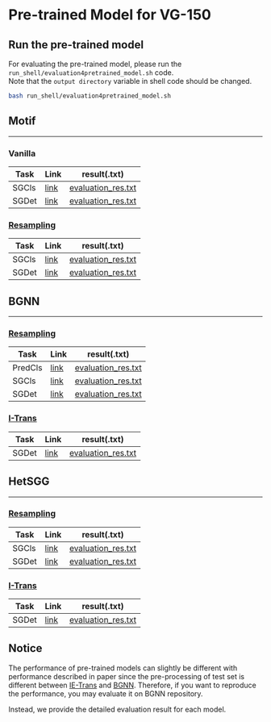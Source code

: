 # Pre-trained Model for VG-150

## Run the pre-trained model  

For evaluating the pre-trained model, please run the `run_shell/evaluation4pretrained_model.sh` code.  
Note that the `output directory` variable in shell code should be changed.

``` bash   
bash run_shell/evaluation4pretrained_model.sh  
```  

## **Motif**   
---  

### Vanilla  

Task | Link | result(.txt)
-- | -- | --
SGCls   | [link](https://drive.google.com/file/d/1ynO4vgaeCZYWcbYoe1EvyGucz6yGrd9I/view?usp=sharing) | [evaluation_res.txt](https://drive.google.com/file/d/1RTWR11vmEbTsJwkl2gXbvCIG3CrBnHvF/view?usp=sharing)
SGDet   | [link](https://drive.google.com/file/d/1qT-dmuP211W6hYJrru7FXngZH9jg2zlB/view?usp=sharing) | [evaluation_res.txt](https://drive.google.com/file/d/1b8tyQ0KCWFJe9dHHLo7orO3bPt_OY7Y8/view?usp=sharing)

### [Resampling](https://github.com/SHTUPLUS/PySGG)  

Task | Link | result(.txt)
-- | -- | --
SGCls   | [link](https://drive.google.com/file/d/1ZBMh-4yYfN81dxemysYYg5uacfmMvKTe/view?usp=sharing) | [evaluation_res.txt](https://drive.google.com/file/d/1NkfkXMAG287ZeagHSeYWZG6obpyQHg39/view?usp=sharing)
SGDet   | [link](https://drive.google.com/file/d/1O8Z6YWwT3nLJTsArP3d2-zUqi0hRbFee/view?usp=sharing) | [evaluation_res.txt](https://drive.google.com/file/d/1cAXjqDbakyLa4vn7GnXt3JYXksuIiJ27/view?usp=sharing)

## **BGNN**  
---  
### [Resampling](https://github.com/SHTUPLUS/PySGG)  

Task | Link | result(.txt)
-- | -- | --
PredCls   | [link](https://drive.google.com/file/d/1MywMamIJZjCeVdXZrzDnbZZWeOcXTyYY/view?usp=sharing) | [evaluation_res.txt](https://drive.google.com/file/d/18iZcb3VN-WYbJCaEOIW2fj4msXPOULjb/view?usp=sharing)
SGCls   | [link](https://drive.google.com/file/d/12sQfBv-dtFH2Ie7TFbSuczkzf65kCB-f/view?usp=sharing) | [evaluation_res.txt](https://drive.google.com/file/d/1Qxug1jAOVg3UmB9bawNp8lGYGWf7V-1h/view?usp=sharing)
SGDet   | [link](https://drive.google.com/file/d/1O8Z6YWwT3nLJTsArP3d2-zUqi0hRbFee/view?usp=sharing) | [evaluation_res.txt](https://drive.google.com/file/d/1MAwDjYEMfrXXp2IcCieaEuoi7DTPG4rc/view?usp=sharing)

### [I-Trans](https://github.com/waxnkw/IETrans-SGG.pytorch/tree/master)  

Task | Link | result(.txt)
-- | -- | --
SGDet   | [link](https://drive.google.com/file/d/1SkkXelvXCLcqMtZS9p8rZ4pyhKnSOfah/view?usp=sharing) | [evaluation_res.txt](https://drive.google.com/file/d/1A7xloNEYxuZZTwC6kGXSzCLeMmbVjPgH/view?usp=sharing)

## **HetSGG**  
---  
### [Resampling](https://github.com/SHTUPLUS/PySGG)  

Task | Link | result(.txt)
-- | -- | --
SGCls   | [link](https://drive.google.com/file/d/1vvmRSKWr-hJhpOHYxRRRIyqafwbFy99q/view?usp=sharing) | [evaluation_res.txt](https://drive.google.com/file/d/1Vv4TmXjq9ieHXFSdaZfdz91Le90SrV0U/view?usp=sharing)
SGDet   | [link](https://drive.google.com/file/d/1dadL5xi33qgqpdJdQ2mgaozixqOZUum8/view?usp=sharing) |[evaluation_res.txt](https://drive.google.com/file/d/1_xGRTjRAxRmuMX5nmvMYBZe35mfVkh_a/view?usp=sharing)

### [I-Trans](https://github.com/waxnkw/IETrans-SGG.pytorch/tree/master)  

Task | Link | result(.txt)
-- | -- | --
SGDet   | [link](https://drive.google.com/file/d/14lJklpqj2KpElrc4qqA7zJWb2ZopBVc8/view?usp=sharing) |[evaluation_res.txt](https://drive.google.com/file/d/1Yfn96aLmtj8BiPhLnfER0a8IO0FYDCAU/view?usp=sharing)

## **Notice**  

The performance of pre-trained models can slightly be different with performance described in paper since the pre-processing of test set is different between [IE-Trans](https://github.com/waxnkw/IETrans-SGG.pytorch/blob/master/DATASET.md) and [BGNN](https://github.com/SHTUPLUS/PySGG/blob/main/DATASET.md). Therefore, if you want to reproduce the performance, you may evaluate it on BGNN repository. 

Instead, we provide the detailed evaluation result for each model. 
